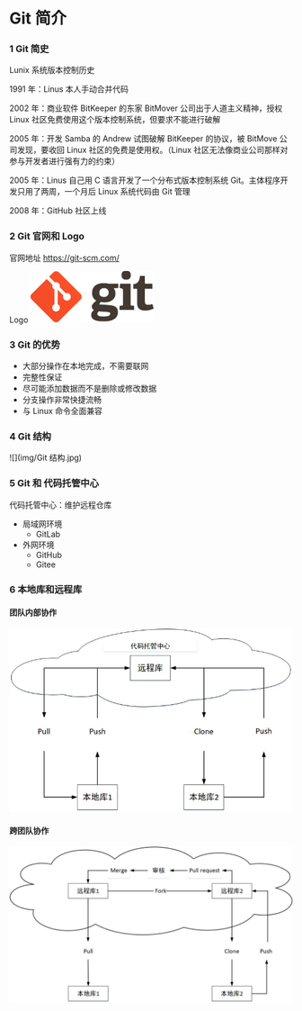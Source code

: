 # Git 简介

### 1 Git 简史

Lunix 系统版本控制历史

1991 年：Linus 本人手动合并代码

2002 年：商业软件 BitKeeper 的东家 BitMover 公司出于人道主义精神，授权 Linux 社区免费使用这个版本控制系统，但要求不能进行破解

2005 年：开发 Samba 的 Andrew 试图破解 BitKeeper 的协议，被 BitMove 公司发现，要收回 Linux 社区的免费是使用权。（Linux 社区无法像商业公司那样对参与开发者进行强有力的约束）

2005 年：Linus 自己用 C 语言开发了一个分布式版本控制系统 Git。主体程序开发只用了两周，一个月后 Linux 系统代码由 Git 管理

2008 年：GitHub 社区上线
### 2 Git 官网和 Logo
官网地址	<https://git-scm.com/>

Logo
![](img/GitLogo.png)

### 3 Git 的优势
- 大部分操作在本地完成，不需要联网
- 完整性保证
- 尽可能添加数据而不是删除或修改数据
- 分支操作非常快捷流畅
- 与 Linux 命令全面兼容

### 4 Git 结构

![](img/Git 结构.jpg)

### 5 Git 和 代码托管中心

代码托管中心：维护远程仓库

- 局域网环境
  - GitLab
- 外网环境
  - GitHub
  - Gitee

### 6 本地库和远程库

#### 团队内部协作

![](img/团队内部协作.jpg)

#### 跨团队协作

![](img/跨团队协作.jpg)
